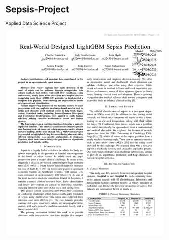 # Sepsis-Project
Applied Data Science Project 

![Preview of Portfolio](Sepsis_Report_qh22044-01.png)

